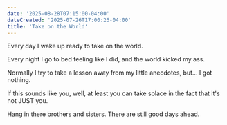 ```yaml
---
date: '2025-08-28T07:15:00-04:00'
dateCreated: '2025-07-26T17:00:26-04:00'
title: 'Take on the World'
---
```

Every day I wake up ready to take on the world.

Every night I go to bed feeling like I did, and the world kicked my ass.

Normally I try to take a lesson away from my little anecdotes, but... I got nothing.

If this sounds like you, well, at least you can take solace in the fact that it's not JUST you.

Hang in there brothers and sisters. There are still good days ahead.
